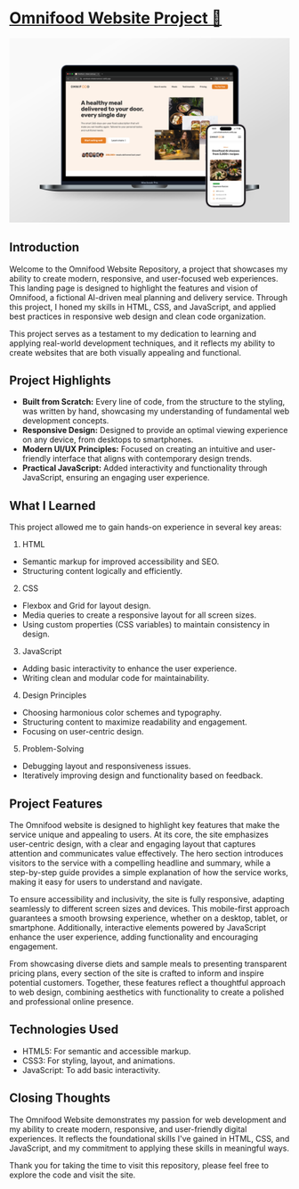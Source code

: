 # [Omnifood Website Project 🚀](https://omnifood-mihailomarkovic.netlify.app/)

![Picture of Omnifood website on a laptop.](img/readme-img.png)

## Introduction

Welcome to the Omnifood Website Repository, a project that showcases my ability to create modern, responsive, and user-focused web experiences. This landing page is designed to highlight the features and vision of Omnifood, a fictional AI-driven meal planning and delivery service. Through this project, I honed my skills in HTML, CSS, and JavaScript, and applied best practices in responsive web design and clean code organization.

This project serves as a testament to my dedication to learning and applying real-world development techniques, and it reflects my ability to create websites that are both visually appealing and functional.

## Project Highlights

- **Built from Scratch:** Every line of code, from the structure to the styling, was written by hand, showcasing my understanding of fundamental web development concepts.
- **Responsive Design:** Designed to provide an optimal viewing experience on any device, from desktops to smartphones.
- **Modern UI/UX Principles:** Focused on creating an intuitive and user-friendly interface that aligns with contemporary design trends.
- **Practical JavaScript:** Added interactivity and functionality through JavaScript, ensuring an engaging user experience.

## What I Learned

This project allowed me to gain hands-on experience in several key areas:

1. HTML

- Semantic markup for improved accessibility and SEO.
- Structuring content logically and efficiently.

2. CSS

- Flexbox and Grid for layout design.
- Media queries to create a responsive layout for all screen sizes.
- Using custom properties (CSS variables) to maintain consistency in design.

3. JavaScript

- Adding basic interactivity to enhance the user experience.
- Writing clean and modular code for maintainability.

4. Design Principles

- Choosing harmonious color schemes and typography.
- Structuring content to maximize readability and engagement.
- Focusing on user-centric design.

5. Problem-Solving

- Debugging layout and responsiveness issues.
- Iteratively improving design and functionality based on feedback.

## Project Features

The Omnifood website is designed to highlight key features that make the service unique and appealing to users. At its core, the site emphasizes user-centric design, with a clear and engaging layout that captures attention and communicates value effectively. The hero section introduces visitors to the service with a compelling headline and summary, while a step-by-step guide provides a simple explanation of how the service works, making it easy for users to understand and navigate.

To ensure accessibility and inclusivity, the site is fully responsive, adapting seamlessly to different screen sizes and devices. This mobile-first approach guarantees a smooth browsing experience, whether on a desktop, tablet, or smartphone. Additionally, interactive elements powered by JavaScript enhance the user experience, adding functionality and encouraging engagement.

From showcasing diverse diets and sample meals to presenting transparent pricing plans, every section of the site is crafted to inform and inspire potential customers. Together, these features reflect a thoughtful approach to web design, combining aesthetics with functionality to create a polished and professional online presence.

## Technologies Used

- HTML5: For semantic and accessible markup.
- CSS3: For styling, layout, and animations.
- JavaScript: To add basic interactivity.

## Closing Thoughts

The Omnifood Website demonstrates my passion for web development and my ability to create modern, responsive, and user-friendly digital experiences. It reflects the foundational skills I've gained in HTML, CSS, and JavaScript, and my commitment to applying these skills in meaningful ways.

Thank you for taking the time to visit this repository, please feel free to explore the code and visit the site.
